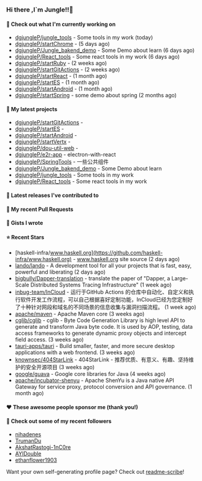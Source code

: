 ### Hi there ,I`m Jungle!!👋

#### 👷 Check out what I'm currently working on

- [dgjungleP/jungle_tools](https://github.com/dgjungleP/jungle_tools) - Some tools in my work (today)
- [dgjungleP/startChrome](https://github.com/dgjungleP/startChrome) -  (5 days ago)
- [dgjungleP/Jungle_bakend_demo](https://github.com/dgjungleP/Jungle_bakend_demo) - Some Demo about learn (6 days ago)
- [dgjungleP/React_tools](https://github.com/dgjungleP/React_tools) - Some react tools in my work (6 days ago)
- [dgjungleP/startRuby](https://github.com/dgjungleP/startRuby) -  (2 weeks ago)
- [dgjungleP/startGitActions](https://github.com/dgjungleP/startGitActions) -  (2 weeks ago)
- [dgjungleP/startReact](https://github.com/dgjungleP/startReact) -  (1 month ago)
- [dgjungleP/startES](https://github.com/dgjungleP/startES) -  (1 month ago)
- [dgjungleP/startAndroid](https://github.com/dgjungleP/startAndroid) -  (1 month ago)
- [dgjungleP/startSpring](https://github.com/dgjungleP/startSpring) - some demo about spring (2 months ago)

#### 🌱 My latest projects

- [dgjungleP/startGitActions](https://github.com/dgjungleP/startGitActions) - 
- [dgjungleP/startES](https://github.com/dgjungleP/startES) - 
- [dgjungleP/startAndroid](https://github.com/dgjungleP/startAndroid) - 
- [dgjungleP/startVertx](https://github.com/dgjungleP/startVertx) - 
- [dgjungleP/dou-util-web](https://github.com/dgjungleP/dou-util-web) - 
- [dgjungleP/e2r-app](https://github.com/dgjungleP/e2r-app) - electron-with-react
- [dgjungleP/SpringTools](https://github.com/dgjungleP/SpringTools) - 一些公共组件
- [dgjungleP/Jungle_bakend_demo](https://github.com/dgjungleP/Jungle_bakend_demo) - Some Demo about learn
- [dgjungleP/jungle_tools](https://github.com/dgjungleP/jungle_tools) - Some tools in my work
- [dgjungleP/React_tools](https://github.com/dgjungleP/React_tools) - Some react tools in my work

#### 🔭 Latest releases I've contributed to


#### 🔨 My recent Pull Requests



#### 📓 Gists I wrote


#### ⭐ Recent Stars

- [haskell-infra/www.haskell.org](https://github.com/haskell-infra/www.haskell.org) - www.haskell.org site source (2 days ago)
- [lando/lando](https://github.com/lando/lando) - A development tool for all your projects that is fast, easy, powerful and liberating (2 days ago)
- [bigbully/Dapper-translation](https://github.com/bigbully/Dapper-translation) - translate the paper of &#34;Dapper, a Large-Scale Distributed Systems Tracing Infrastructure&#34; (1 week ago)
- [inbug-team/InCloud](https://github.com/inbug-team/InCloud) - 运行于GitHub Actions 的仓库中自动化、自定义和执行软件开发工作流程，可以自己根据喜好定制功能，InCloud已经为您定制好了十种针对网段和域名的不同场景的信息收集与漏洞扫描流程。 (1 week ago)
- [apache/maven](https://github.com/apache/maven) - Apache Maven core (3 weeks ago)
- [cglib/cglib](https://github.com/cglib/cglib) - cglib - Byte Code Generation Library is high level API to generate and transform Java byte code. It is used by AOP, testing, data access frameworks to generate dynamic proxy objects and intercept field access. (3 weeks ago)
- [tauri-apps/tauri](https://github.com/tauri-apps/tauri) - Build smaller, faster, and more secure desktop applications with a web frontend. (3 weeks ago)
- [knownsec/404StarLink](https://github.com/knownsec/404StarLink) - 404StarLink - 推荐优质、有意义、有趣、坚持维护的安全开源项目 (3 weeks ago)
- [google/guava](https://github.com/google/guava) - Google core libraries for Java (4 weeks ago)
- [apache/incubator-shenyu](https://github.com/apache/incubator-shenyu) - Apache ShenYu is a Java native API Gateway for service proxy, protocol conversion and API governance. (1 month ago)

#### ❤️ These awesome people sponsor me (thank you!)


#### 👯 Check out some of my recent followers

- [nihadenes](https://github.com/nihadenes)
- [TrumanDu](https://github.com/TrumanDu)
- [AkshatRastogi-1nC0re](https://github.com/AkshatRastogi-1nC0re)
- [AYIDouble](https://github.com/AYIDouble)
- [ethanflower1903](https://github.com/ethanflower1903)

Want your own self-generating profile page? Check out [readme-scribe](https://github.com/muesli/readme-scribe)!
